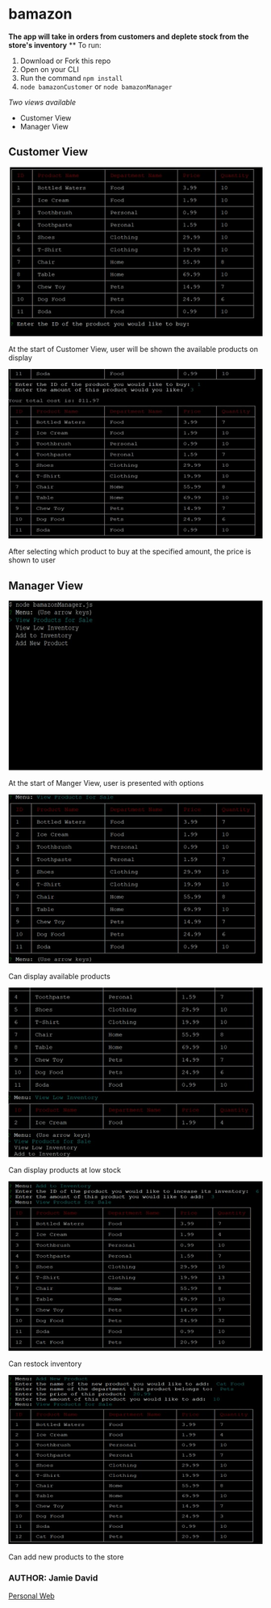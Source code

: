 # bamazon

 **The app will take in orders from customers and deplete stock from the store's inventory**
 ** To run:
 1. Download or Fork this repo
 1. Open on your CLI
 1. Run the command `npm install`
 1. `node bamazonCustomer` or `node bamazonManager`

 *Two views available*
 * Customer View
 * Manager View

 ## Customer View

 ![Customer Step 1](/images/bamazoncustomerstart.jpg)

 At the start of Customer View, user will be shown the available products on display

 ![Customer Step 2](/images/customerstep2.jpg)

 After selecting which product to buy at the specified amount, the price is shown to user

 ## Manager View

![Manager Step 1](/images/manager1.jpg)

  At the start of Manger View, user is presented with options

![Manager Step 2](/images/manager2.jpg)

Can display available products

![Manager Step 3](/images/manager3.jpg)

Can display products at low stock

![Manager Step 4](/images/manager4.jpg)

Can restock inventory

![Manager Step 5](/images/manager5.jpg)

Can add new products to the store


### AUTHOR: Jamie David
[Personal Web](http://www.jamiejdavid.com)